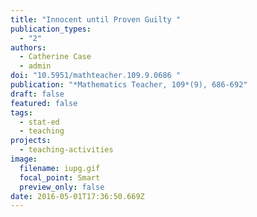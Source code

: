 ```yaml
---
title: "Innocent until Proven Guilty "
publication_types:
  - "2"
authors:
  - Catherine Case
  - admin
doi: "10.5951/mathteacher.109.9.0686 "
publication: "*Mathematics Teacher, 109*(9), 686-692"
draft: false
featured: false
tags:
  - stat-ed
  - teaching
projects:
  - teaching-activities
image:
  filename: iupg.gif
  focal_point: Smart
  preview_only: false
date: 2016-05-01T17:36:50.669Z
---
```

